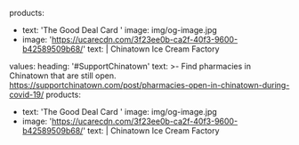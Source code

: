 products:
  - text: 'The Good Deal Card '
    image: img/og-image.jpg
  - image: 'https://ucarecdn.com/3f23ee0b-ca2f-40f3-9600-b42589509b68/'
    text: |
      Chinatown Ice Cream Factory

values:
  heading: '#SupportChinatown'
  text: >-
    Find pharmacies in Chinatown that are still open. 
    https://supportchinatown.com/post/pharmacies-open-in-chinatown-during-covid-19/
products:
  - text: 'The Good Deal Card '
    image: img/og-image.jpg
  - image: 'https://ucarecdn.com/3f23ee0b-ca2f-40f3-9600-b42589509b68/'
    text: |
      Chinatown Ice Cream Factory